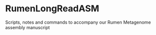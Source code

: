 # RumenLongReadASM
Scripts, notes and commands to accompany our Rumen Metagenome assembly manuscript
